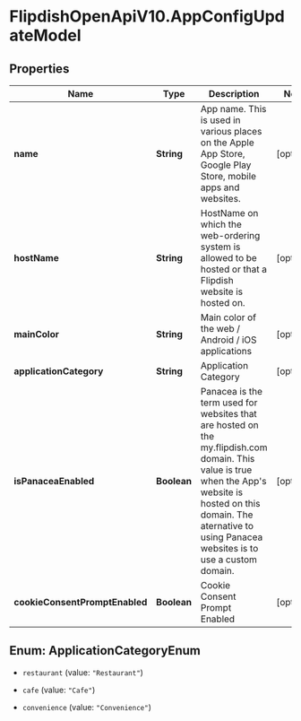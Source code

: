 # FlipdishOpenApiV10.AppConfigUpdateModel

## Properties
Name | Type | Description | Notes
------------ | ------------- | ------------- | -------------
**name** | **String** | App name.   This is used in various places on the Apple App Store, Google Play Store, mobile apps and websites. | [optional] 
**hostName** | **String** | HostName on which the web-ordering system is allowed to be hosted or that a Flipdish website is hosted on. | [optional] 
**mainColor** | **String** | Main color of the web / Android / iOS applications | [optional] 
**applicationCategory** | **String** | Application Category | [optional] 
**isPanaceaEnabled** | **Boolean** | Panacea is the term used for websites that are hosted on the my.flipdish.com domain. This value is true when the App's website is hosted on this domain.  The aternative to using Panacea websites is to use a custom domain. | [optional] 
**cookieConsentPromptEnabled** | **Boolean** | Cookie Consent Prompt Enabled | [optional] 


<a name="ApplicationCategoryEnum"></a>
## Enum: ApplicationCategoryEnum


* `restaurant` (value: `"Restaurant"`)

* `cafe` (value: `"Cafe"`)

* `convenience` (value: `"Convenience"`)




